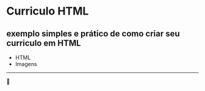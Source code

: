 #  Curriculo HTML
## exemplo simples e prático de como criar seu curriculo em HTML
- HTML
- Imagens
---
:pencil:
